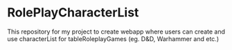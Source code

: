 # RolePlayCharacterList
This repository for my project to create webapp where users can create and use characterList for tableRoleplayGames (eg. D&amp;D, Warhammer and etc.)
